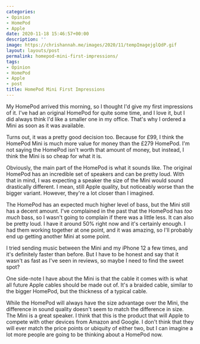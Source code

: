 ```yaml
---
categories:
- Opinion
- HomePod
- Apple
date: 2020-11-18 15:46:57+00:00
description: ''
image: https://chrishannah.me/images/2020/11/tempImagejglQdP.gif
layout: layouts/post
permalink: homepod-mini-first-impressions/
tags:
- Opinion
- HomePod
- Apple
- post
title: HomePod Mini First Impressions
---
```


My HomePod arrived this morning, so I thought I'd give my first impressions of it. I've had an original HomePod for quite some time, and I love it, but I did always think I'd like a smaller one in my office. That's why I ordered a Mini as soon as it was available.

Turns out, it was a pretty good decision too. Because for £99, I think the HomePod Mini is much more value for money than the £279 HomePod. I'm not saying the HomePod isn't worth that amount of money, but instead, I think the Mini is so cheap for what it is.

Obviously, the main part of the HomePod is what it sounds like. The original HomePod has an incredible set of speakers and can be pretty loud. With that in mind, I was expecting a speaker the size of the Mini would sound drastically different. I mean, still Apple quality, but noticeably worse than the bigger variant. However, they're a lot closer than I imagined.

The HomePod has an expected much higher level of bass, but the Mini still has a decent amount. I've complained in the past that the HomePod has _too much_ bass, so I wasn't going to complain if there was a little less. It can also be pretty loud. I have it around 50% right now and it's certainly enough. I had them working together at one point, and it was amazing, so I'll probably end up getting another Mini at some point.

I tried sending music between the Mini and my iPhone 12 a few times, and it's definitely faster than before. But I have to be honest and say that it wasn't as fast as I've seen in reviews, so maybe I need to find the sweet spot?

One side-note I have about the Mini is that the cable it comes with is what all future Apple cables should be made out of. It's a braided cable, similar to the bigger HomePod, but the thickness of a typical cable.

While the HomePod will always have the size advantage over the Mini, the difference in sound quality doesn't seem to match the difference in size. The Mini is a great speaker. I think that this is the product that will Apple to compete with other devices from Amazon and Google. I don't think that they will ever match the price points or ubiquity of either two, but I can imagine a lot more people are going to be thinking about a HomePod now.

